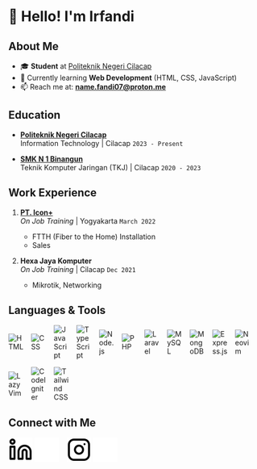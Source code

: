 # 👋 Hello! I'm Irfandi
## About Me
- 🎓 **Student** at [Politeknik Negeri Cilacap](https://www.pnc.ac.id)  
- 🌱 Currently learning **Web Development** (HTML, CSS, JavaScript)
- 📫 Reach me at: **name.fandi07@proton.me**

## Education
- **[Politeknik Negeri Cilacap](https://www.pnc.ac.id)**  
  Information Technology | Cilacap `2023 - Present`

- **[SMK N 1 Binangun](http://smkn1binangun.sch.id/)**  
  Teknik Komputer Jaringan (TKJ) | Cilacap `2020 - 2023`

## Work Experience
1. **[PT. Icon+](https://www.plniconplus.co.id)**  
   *On Job Training* | Yogyakarta `March 2022`  
   - FTTH (Fiber to the Home) Installation  
   - Sales  

2. **Hexa Jaya Komputer**  
   *On Job Training* | Cilacap `Dec 2021`  
   - Mikrotik, Networking  

## Languages & Tools
<div style="display: flex; align-items: center; flex-wrap: wrap; gap: 15px;">
  <img alt="HTML" width="30px" src="https://www.w3.org/html/logo/img/mark-only-icon.png" />
  <img alt="CSS" width="30px" src="https://upload.wikimedia.org/wikipedia/commons/thumb/d/d5/CSS3_logo_and_wordmark.svg/120px-CSS3_logo_and_wordmark.svg.png" />
  <img alt="JavaScript" width="30px" src="https://upload.wikimedia.org/wikipedia/commons/6/6a/JavaScript-logo.png" />
  <img alt="TypeScript" width="30px" src="https://upload.wikimedia.org/wikipedia/commons/4/4c/Typescript_logo_2020.svg" />
  <img alt="Node.js" width="30px" src="https://upload.wikimedia.org/wikipedia/commons/d/d9/Node.js_logo.svg" />
  <img alt="PHP" width="30px" src="https://upload.wikimedia.org/wikipedia/commons/2/27/PHP-logo.svg" />
  <img alt="Laravel" width="30px" src="https://upload.wikimedia.org/wikipedia/commons/9/9a/Laravel.svg" />
  <img alt="MySQL" width="30px" src="https://upload.wikimedia.org/wikipedia/en/thumb/d/dd/MySQL_logo.svg/1024px-MySQL_logo.svg.png" />
  <img alt="MongoDB" width="30px" src="https://upload.wikimedia.org/wikipedia/commons/thumb/9/93/MongoDB_Logo.svg/512px-MongoDB_Logo.svg.png" />
  <img alt="Express.js" width="30px" src="https://upload.wikimedia.org/wikipedia/commons/6/64/Expressjs.png" />
  <img alt="Neovim" width="30px" src="https://upload.wikimedia.org/wikipedia/commons/4/4f/Neovim-logo.svg" />
  <img alt="LazyVim" width="30px" src="https://user-images.githubusercontent.com/292349/213446185-2db63fd5-8c84-459c-9f04-e286382d6e80.png" />
  <img alt="CodeIgniter" width="30px" src="https://codeigniter.com/assets/icons/44521256.png" />
  <img alt="Tailwind CSS" width="30px" src="https://upload.wikimedia.org/wikipedia/commons/d/d5/Tailwind_CSS_Logo.svg" />
</div>


## Connect with Me
[![LinkedIn](./img/linkedin-light.svg)](https://www.linkedin.com/in/ego-irfandi-894580272#gh-light-mode-only)
[![LinkedIn](./img/linkedin-dark.svg)](https://www.linkedin.com/in/ego-irfandi-894580272#gh-dark-mode-only)
&nbsp;&nbsp;
[![Instagram](./img/instagram-light.svg)](https://instagram.com/wicis_literally#gh-light-mode-only)
[![Instagram](./img/instagram-dark.svg)](https://instagram.com/wicis_literally#gh-dark-mode-only)

[webdev]: https://github.com/Eirfand1/Eirfand1
